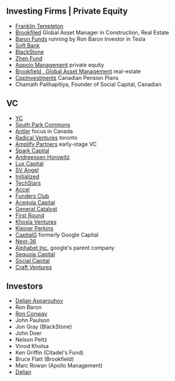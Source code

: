 ## Investing Firms | Private Equity
- [Franklin Templeton](https://www.franklintempleton.ca/en-ca)
- [Brookfiled](https://www.brookfield.com/) Global Asset Manager in Construction, Real Estate
- [Baron Funds](https://www.baronfunds.com/) running by Ron Baron Investor in Tesla
- [Soft Bank](https://visionfund.com/)
- [BlackStone](https://www.blackstone.com/)
- [Zhen Fund](https://en.zhenfund.com/)
- [Appolo Management](https://www.apollo.com/) private equity
- [Brookfield , Global Asset Management](https://www.brookfield.com/) real-estate
- [CppInvestments](https://www.cppinvestments.com/) Canadian Pension Plans
- Chamath Palihapitiya, Founder of Social Capital, Canadian 

## VC
- [YC](https://www.ycombinator.com/)
- [South Park Commons](https://www.southparkcommons.com/)
- [Antler](https://www.antler.co/canada) focus in Canada
- [Radical Ventures](https://radical.vc/) toronto
- [Amplify Partners](https://www.amplifypartners.com/) early-stage VC
- [Spark Capital](https://www.sparkcapital.com/)
- [Andreessen Horowitz](https://a16z.com/)
- [Lux Capital](https://luxcapital.com/)
- [SV Angel](https://www.svangel.com/)
- [Initialized](https://initialized.com/)
- [TechStars](https://www.techstars.com/)
- [Accel](https://www.accel.com/)
- [Funders Club](https://fundersclub.com/)
- [Acequia Capital](https://www.acecap.com/)
- [General Catalyst](https://www.generalcatalyst.com/)
- [First Round](https://firstround.com/)
- [Khosla Ventures](https://www.khoslaventures.com/)
- [Kleiner Perkins](https://www.kleinerperkins.com/)
- [CapitalG](https://www.capitalg.com/) formerly Google Capital
- [Next-36](https://www.nextcanada.com/next-36/)
- [Alphabet Inc.](https://abc.xyz/) google's parent company
- [Sequoia Capital](https://www.sequoiacap.com/)
- [Social Capital](https://www.socialcapital.com/)
- [Craft Ventures](https://twitter.com/craft_ventures?s=21&t=zr6p8uHEtokwykhRXzXNjw)

## Investors
- [Delian Asparouhov](http://delian.io/portfolio)
- Ron Baron
- [Ron Conway](https://svangel.com/)
- John Paulson
- Jon Gray (BlackStone)
- John Doer 
- Nelson Peltz
- Vinod Kholsa 
- Ken Griffin (Citadel's Fund)
- Bruce Flatt (Brookfield)
- Marc Rowan (Apollo Management)
- [Delian](http://delian.io/)
